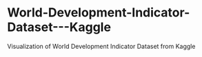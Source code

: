 # World-Development-Indicator-Dataset---Kaggle
Visualization of World Development Indicator Dataset from Kaggle
